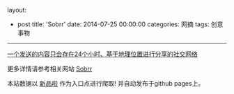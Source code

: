 layout: 
  - post 
title: 'Sobrr' 
date: 2014-07-25 00:00:00 
categories: 网摘 
tags: 创意事物 
---

<a href="http://xinpinla.com/product/244" title="查看产品详情">
								一个发送的内容只会存在24个小时、基于地理位置进行分享的社交网络							</a>  

更多详情请参考相关网站 [Sobrr](http://sobrr.me/)  

本站数据以 [新品啦](http://xinpinla.com/) 作为入口点进行爬取! 并自动发布于github pages上。  
